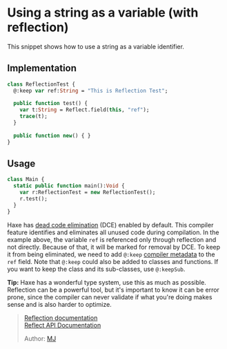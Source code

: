 [tags]: / "reflection,dead-code-elimination"

# Using a string as a variable (with reflection)

This snippet shows how to use a string as a variable identifier.

## Implementation
```haxe
class ReflectionTest {
  @:keep var ref:String = "This is Reflection Test";
  
  public function test() {
    var t:String = Reflect.field(this, "ref");
    trace(t);
  }
	
  public function new() { }
}
```

## Usage
```haxe
class Main {
  static public function main():Void {
    var r:ReflectionTest = new ReflectionTest();
    r.test();
  }
}
```

Haxe has [dead code elimination](https://haxe.org/manual/cr-dce.html) (DCE) enabled by default. This compiler feature identifies and eliminates all unused code during compilation. In the example above, the variable `ref` is referenced only through reflection and not directly. Because of that, it will be marked for removal by DCE. To keep it from being eliminated, we need to add `@:keep` [compiler metadata](https://haxe.org/manual/cr-metadata.html) to the `ref` field. Note that `@:keep` could also be added to classes and functions. If you want to keep the class and its sub-classes, use `@:keepSub`.

**Tip:** Haxe has a wonderful type system, use this as much as possible. Reflection can be a powerful tool, but it's important to know it can be error prone, since the compiler can never validate if what you're doing makes sense and is also harder to optimize.

> [Reflection documentation](http://haxe.org/manual/std-reflection.html)  
> [Reflect API Documentation](http://api.haxe.org/Reflect.html)  
>
> Author: [MJ](https://github.com/flashultra)
